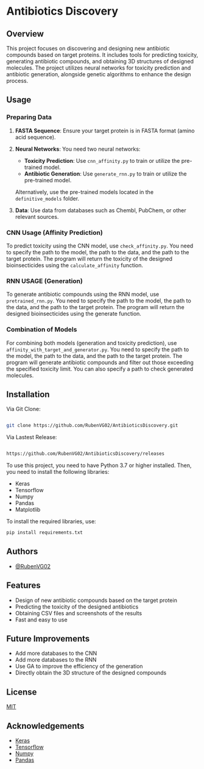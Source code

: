 # Antibiotics Discovery

## Overview

This project focuses on discovering and designing new antibiotic compounds based on target proteins. It includes tools for predicting toxicity, generating antibiotic compounds, and obtaining 3D structures of designed molecules. The project utilizes neural networks for toxicity prediction and antibiotic generation, alongside genetic algorithms to enhance the design process.

## Usage

### Preparing Data

1. **FASTA Sequence**: Ensure your target protein is in FASTA format (amino acid sequence).

2. **Neural Networks**: You need two neural networks:
   - **Toxicity Prediction**: Use `cnn_affinity.py` to train or utilize the pre-trained model.
   - **Antibiotic Generation**: Use `generate_rnn.py` to train or utilize the pre-trained model.

   Alternatively, use the pre-trained models located in the `definitive_models` folder.

3. **Data**: Use data from databases such as Chembl, PubChem, or other relevant sources.

### CNN Usage (Affinity Prediction)

To predict toxicity using the CNN model, use `check_affinity.py`. You need to specify the path to the model, the path to the data, and the path to the target protein. The program will return the toxicity of the designed bioinsecticides using the `calculate_affinity` function.

### RNN USAGE (Generation) ###

To generate antibiotic compounds using the RNN model, use `pretrained_rnn.py`. You need to specify the path to the model, the path to the data, and the path to the target protein. The program will return the designed bioinsecticides using the generate function.

### Combination of Models ###

For combining both models (generation and toxicity prediction), use `affinity_with_target_and_generator.py`. You need to specify the path to the model, the path to the data, and the path to the target protein. The program will generate antibiotic compounds and filter out those exceeding the specified toxicity limit. You can also specify a path to check generated molecules.



## Installation

Via Git Clone:
```bash

git clone https://github.com/RubenVG02/AntibioticsDiscovery.git

```

Via Lastest Release:

```bash

https://github.com/RubenVG02/AntibioticsDiscovery/releases

```

To use this project, you need to have Python 3.7 or higher installed. Then, you need to install the following libraries:
- Keras
- Tensorflow
- Numpy
- Pandas
- Matplotlib

To install the required libraries, use:

```bash
pip install requirements.txt
```


## Authors

- [@RubenVG02](https://www.github.com/RubenVG02)

## Features

- Design of new antibiotic compounds based on the target protein
- Predicting the toxicity of the designed antibiotics
- Obtaining CSV files and screenshots of the results
- Fast and easy to use

## Future Improvements

- Add more databases to the CNN
- Add more databases to the RNN
- Use GA to improve the efficiency of the generation
- Directly obtain the 3D structure of the designed compounds


## License

[MIT](https://choosealicense.com/licenses/mit/)

## Acknowledgements

- [Keras](https://keras.io/)
- [Tensorflow](https://www.tensorflow.org/)
- [Numpy](https://numpy.org/)
- [Pandas](https://pandas.pydata.org/)




